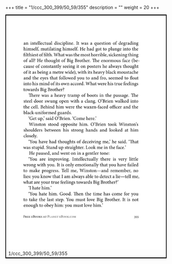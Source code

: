 +++
title = "1/ccc_300_399/50_59/355"
description = ""
weight = 20
+++

<table style="border:2px solid black;max-width:800px;max-height:800px;" 
><tr><td><img class="center-fit-jpg"
src="/jpg_/out_jpg_1984__355.jpg"  >1/ccc_300_399/50_59/355</img></td></tr></table>